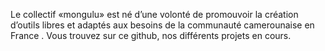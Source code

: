 Le collectif «mongulu» est né d’une volonté de promouvoir la création d’outils libres et adaptés aux besoins de la communauté camerounaise en France .
Vous trouvez sur ce github, nos différents projets en cours.
